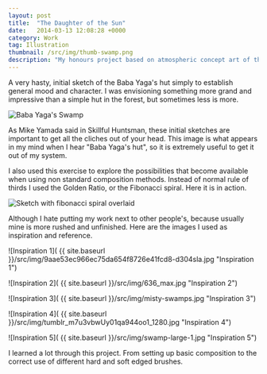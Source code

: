 ```yaml
---
layout: post
title:  "The Daughter of the Sun"
date:   2014-03-13 12:08:28 +0000
category: Work
tag: Illustration
thumbnail: /src/img/thumb-swamp.png
description: "My honours project based on atmospheric concept art of the Slavic folklore"
---
```


A very hasty, initial sketch of the Baba Yaga's hut simply to establish general mood and character. I was envisioning something more grand and impressive than a simple hut in the forest, but sometimes less is more.

<img class="myImg" src="{{ site.baseurl }}/src/img/Baba_Yaga_Swamp.jpg" alt="Baba Yaga's Swamp">

As Mike Yamada said in Skillful Huntsman, these initial sketches are important to get all the cliches out of your head. This image is what appears in my mind when I hear "Baba Yaga's hut", so it is extremely useful to get it out of my system.

I also used this exercise to explore the possibilities that become available when using non standard composition methods. Instead of normal rule of thirds I used the Golden Ratio, or the Fibonacci spiral. Here it is in action.

<img class="myImg" src="{{ site.baseurl }}/src/img/swamp_fibonacci.jpg" alt="Sketch with fibonacci spiral overlaid">

Although I hate putting my work next to other people's, because usually mine is more rushed and unfinished. Here are the images I used as inspiration and reference.

![Inspiration 1]( {{ site.baseurl }}/src/img/9aae53ec966ec75da654f8726e41fcd8-d304sla.jpg "Inspiration 1")

![Inspiration 2]( {{ site.baseurl }}/src/img/636_max.jpg "Inspiration 2")

![Inspiration 3]( {{ site.baseurl }}/src/img/misty-swamps.jpg "Inspiration 3")

![Inspiration 4]( {{ site.baseurl }}/src/img/tumblr_m7u3vbwUy01qa944oo1_1280.jpg "Inspiration 4")

![Inspiration 5]( {{ site.baseurl }}/src/img/swamp-large-1.jpg "Inspiration 5")

I learned a lot through this project. From setting up basic composition to the correct use of different hard and soft edged brushes.
